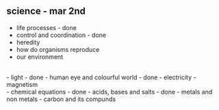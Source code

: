 ## science - mar 2nd

- life processes - done
- control and coordination - done
- heredity
- how do organisms reproduce
- our environment
<br />
- light - done
- human eye and colourful world - done
- electricity
- magnetism
<br />
- chemical equations - done
- acids, bases and salts - done
- metals and non metals
- carbon and its compunds
